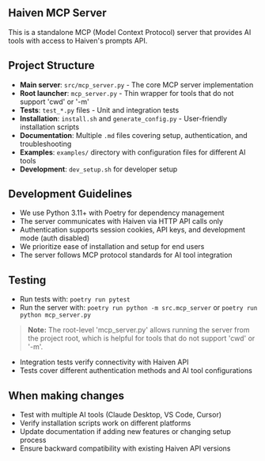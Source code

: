 ## Haiven MCP Server

This is a standalone MCP (Model Context Protocol) server that provides AI tools with access to Haiven's prompts API.

## Project Structure
- **Main server**: `src/mcp_server.py` - The core MCP server implementation
- **Root launcher**: `mcp_server.py` - Thin wrapper for tools that do not support 'cwd' or '-m'
- **Tests**: `test_*.py` files - Unit and integration tests
- **Installation**: `install.sh` and `generate_config.py` - User-friendly installation scripts
- **Documentation**: Multiple `.md` files covering setup, authentication, and troubleshooting
- **Examples**: `examples/` directory with configuration files for different AI tools
- **Development**: `dev_setup.sh` for developer setup

## Development Guidelines
- We use Python 3.11+ with Poetry for dependency management
- The server communicates with Haiven via HTTP API calls only
- Authentication supports session cookies, API keys, and development mode (auth disabled)
- We prioritize ease of installation and setup for end users
- The server follows MCP protocol standards for AI tool integration

## Testing
- Run tests with: `poetry run pytest`
- Run the server with: `poetry run python -m src.mcp_server` or `poetry run python mcp_server.py`
> **Note:** The root-level 'mcp_server.py' allows running the server from the project root, which is helpful for tools that do not support 'cwd' or '-m'.
- Integration tests verify connectivity with Haiven API
- Tests cover different authentication methods and AI tool configurations

## When making changes
- Test with multiple AI tools (Claude Desktop, VS Code, Cursor)
- Verify installation scripts work on different platforms
- Update documentation if adding new features or changing setup process
- Ensure backward compatibility with existing Haiven API versions